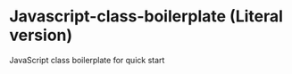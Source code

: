 Javascript-class-boilerplate (Literal version)
============================

JavaScript class boilerplate for quick start
